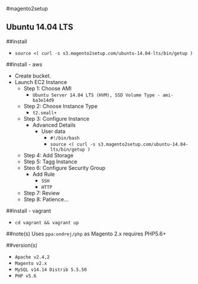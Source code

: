 #magento2setup
## Ubuntu 14.04 LTS

##install
- `source <( curl -s s3.magento2setup.com/ubuntu-14.04-lts/bin/getup )`

##install - aws
- Create bucket.
- Launch EC2 Instance
  - Step 1: Choose AMI
    - `Ubuntu Server 14.04 LTS (HVM), SSD Volume Type - ami-ba3e14d9`
  - Step 2: Choose Instance Type
    - `t2.small+`
  - Step 3: Configure Instance
    - Advanced Details
      - User data
        - `#!/bin/bash`
        - `source <( curl -s s3.magento2setup.com/ubuntu-14.04-lts/bin/getup )`
  - Step 4: Add Storage
  - Step 5: Tagg Instance
  - Steo 6: Configure Security Group
    - Add Rule
      - `SSH`
      - `HTTP`
  - Step 7: Review
  - Step 8: Patience...

##install - vagrant
- `cd vagrant && vagrant up`

##note(s)
Uses `ppa:ondrej/php` as Magento 2.x requires PHP5.6+

##version(s)
- `Apache v2.4,2`
- `Magento v2.x`
- `MySQL v14.14 Distrib 5.5.50`
- `PHP v5.6`
